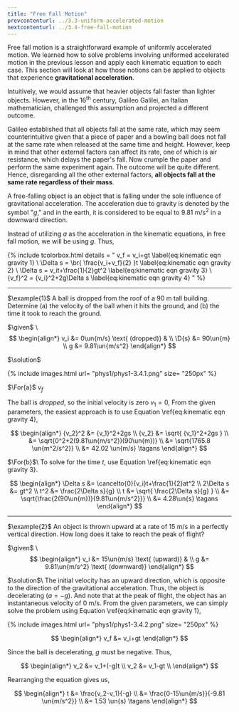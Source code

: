 ```yaml
---
title: "Free Fall Motion"
prevcontenturl: ../3.3-uniform-accelerated-motion
nextcontenturl: ../3.4-free-fall-motion
---
```



Free fall motion is a straightforward example of uniformly accelerated motion. We learned how to solve problems involving uniformed accelerated motion in the previous lesson and apply each kinematic equation to each case. 
This section will look at how those notions can be applied to objects that experience **gravitational acceleration**. 

Intuitively, we would assume that heavier objects fall faster than lighter objects. However, in the 16$^{\text{th}}$ century, Galileo Galilei, an Italian mathematician, challenged this assumption and projected a different outcome. 

Galileo established that all objects fall at the same rate, which may seem counterintuitive given that a piece of paper and a bowling ball does not fall at the same rate when released at the same time and height. However, keep in mind that other external factors can affect its rate, one of which is air resistance, which delays the paper's fall. 
Now crumple the paper and perform the same experiment again. The outcome will be quite different. 
Hence, disregarding all the other external factors, **all objects fall at the same rate regardless of their mass**.



A free-falling object is an object that is falling under the sole influence of gravitational acceleration. The acceleration due to gravity is denoted by the symbol "$g$," and in the earth, it is considered to be equal to 9.81 $\mathrm{m/s^2}$ in a downward direction.




Instead of utilizing $a$ as the acceleration in the kinematic equations, in free fall motion, we will be using $g$. Thus,




{% include tcolorbox.html
    details = "
	v_f = v_i+gt
		\label{eq:kinematic eqn gravity 1} \\
	\Delta s = \br{ \frac{v_i+v_f}{2} }t 
		\label{eq:kinematic eqn gravity 2} \\
	\Delta s = v_it+\frac{1}{2}gt^2 
		\label{eq:kinematic eqn gravity 3} \\
	{v_f}^2 = {v_i}^2+2g\Delta s
		\label{eq:kinematic eqn gravity 4}
    "
%}





---
$\example{1}$
A ball is dropped from the roof of a 90 m tall building.
Determine (a) the velocity of the ball when it hits the ground,
and (b) the time it took to reach the ground.


$\given$ \\
$$
\begin{align*}
    v_i &= 0\un{m/s} \text{  (dropped)} & \\
	\D{s} &= 90\un{m} \\
	g &= 9.81\un{m/s^2}
\end{align*}
$$


$\solution$

{% include images.html 
    url= "phys1/phys1-3.4.1.png" 
    size= "250px"
%}



$\For{a}$ $v_f$

The ball is *dropped*, so the initial velocity is zero $v_1=0$, From the given parameters, the easiest approach is to use Equation \ref{eq:kinematic eqn gravity 4},

$$
\begin{align*}
	{v_2}^2 &= {v_1}^2+2gs \\
	{v_2} &= \sqrt{ {v_1}^2+2gs } \\
	&= \sqrt{0^2+2(9.81\un{m/s^2})(90\un{m})} \\
	&= \sqrt{1765.8 \un{m^2/s^2}} \\
	&= 42.02 \un{m/s}		\tagans
\end{align*}
$$







$\For{b}$\\
To solve for the time $t$, use Equation \ref{eq:kinematic eqn gravity 3}.

$$
\begin{align*}
	\Delta s &= \cancelto{0}{v_i}t+\frac{1}{2}at^2 \\
	2\Delta s &= gt^2 \\
	t^2 &= \frac{2\Delta s}{g} \\
	t &= \sqrt{ \frac{2\Delta s}{g} } \\
	&= \sqrt{\frac{2(90\un{m})}{9.81\un{m/s^2}}} \\
	&= 4.28\un{s}	\tagans
\end{align*}
$$







---
$\example{2}$
An object is thrown upward at a rate of 15 m/s in a perfectly vertical direction. How long does it take to reach the peak of flight?

$\given$ \\
$$
\begin{align*}
	v_i &= 15\un{m/s} \text{ (upward)} & \\
	g &= 9.81\un{m/s^2} \text{ (downward)}
\end{align*}
$$

 
$\solution$\\
The initial velocity has an upward direction, which is opposite to the direction of the gravitational acceleration. Thus, the object is decelerating ($a=-g$). And note that at the peak of flight, the object has an instantaneous velocity of 0 m/s. From the given parameters, we can simply solve the problem using Equation \ref{eq:kinematic eqn gravity 1},



{% include images.html 
    url= "phys1/phys1-3.4.2.png" 
    size= "250px"
%}


$$
\begin{align*}
	v_f &= v_i+gt
\end{align*}
$$

Since the ball is decelerating, $g$ must be negative. Thus,

$$
\begin{align*}
	v_2 &= v_1+(-g)t \\
	v_2 &= v_1-gt \\
\end{align*}
$$

Rearranging the equation gives us,

$$
\begin{align*}
	t &= \frac{v_2-v_1}{-g} \\
	&= \frac{0-15\un{m/s}}{-9.81 \un{m/s^2}} \\
	&= 1.53 \un{s}		\tagans
\end{align*}
$$
